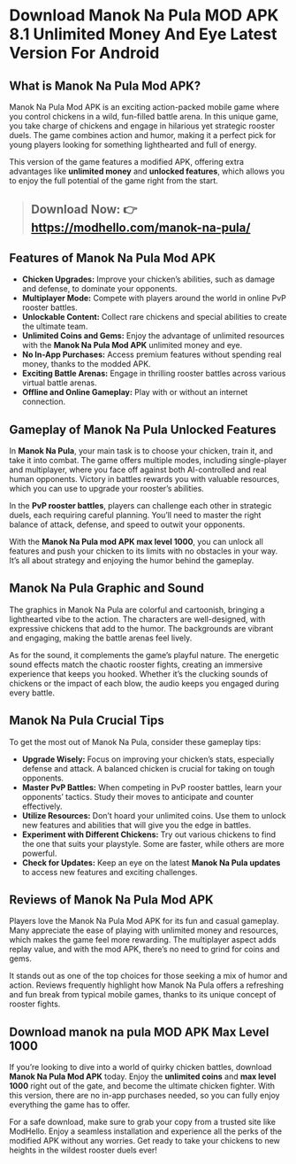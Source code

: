 # Download Manok Na Pula MOD APK 8.1 Unlimited Money And Eye Latest Version For Android
## What is Manok Na Pula Mod APK?

Manok Na Pula Mod APK is an exciting action-packed mobile game where you control chickens in a wild, fun-filled battle arena. In this unique game, you take charge of chickens and engage in hilarious yet strategic rooster duels. The game combines action and humor, making it a perfect pick for young players looking for something lighthearted and full of energy. 

This version of the game features a modified APK, offering extra advantages like **unlimited money** and **unlocked features**, which allows you to enjoy the full potential of the game right from the start.

> ## Download Now: 👉 https://modhello.com/manok-na-pula/

## Features of Manok Na Pula Mod APK

- **Chicken Upgrades:** Improve your chicken’s abilities, such as damage and defense, to dominate your opponents.  
- **Multiplayer Mode:** Compete with players around the world in online PvP rooster battles.  
- **Unlockable Content:** Collect rare chickens and special abilities to create the ultimate team.  
- **Unlimited Coins and Gems:** Enjoy the advantage of unlimited resources with the **Manok Na Pula Mod APK** unlimited money and eye.  
- **No In-App Purchases:** Access premium features without spending real money, thanks to the modded APK.  
- **Exciting Battle Arenas:** Engage in thrilling rooster battles across various virtual battle arenas.  
- **Offline and Online Gameplay:** Play with or without an internet connection.  

## Gameplay of Manok Na Pula Unlocked Features

In **Manok Na Pula**, your main task is to choose your chicken, train it, and take it into combat. The game offers multiple modes, including single-player and multiplayer, where you face off against both AI-controlled and real human opponents. Victory in battles rewards you with valuable resources, which you can use to upgrade your rooster’s abilities. 

In the **PvP rooster battles**, players can challenge each other in strategic duels, each requiring careful planning. You’ll need to master the right balance of attack, defense, and speed to outwit your opponents. 

With the **Manok Na Pula mod APK max level 1000**, you can unlock all features and push your chicken to its limits with no obstacles in your way. It’s all about strategy and enjoying the humor behind the gameplay.

## Manok Na Pula Graphic and Sound

The graphics in Manok Na Pula are colorful and cartoonish, bringing a lighthearted vibe to the action. The characters are well-designed, with expressive chickens that add to the humor. The backgrounds are vibrant and engaging, making the battle arenas feel lively. 

As for the sound, it complements the game’s playful nature. The energetic sound effects match the chaotic rooster fights, creating an immersive experience that keeps you hooked. Whether it’s the clucking sounds of chickens or the impact of each blow, the audio keeps you engaged during every battle.

## Manok Na Pula Crucial Tips

To get the most out of Manok Na Pula, consider these gameplay tips:
- **Upgrade Wisely:** Focus on improving your chicken’s stats, especially defense and attack. A balanced chicken is crucial for taking on tough opponents.
- **Master PvP Battles:** When competing in PvP rooster battles, learn your opponents’ tactics. Study their moves to anticipate and counter effectively.
- **Utilize Resources:** Don’t hoard your unlimited coins. Use them to unlock new features and abilities that will give you the edge in battles.
- **Experiment with Different Chickens:** Try out various chickens to find the one that suits your playstyle. Some are faster, while others are more powerful.
- **Check for Updates:** Keep an eye on the latest **Manok Na Pula updates** to access new features and exciting challenges.

## Reviews of Manok Na Pula Mod APK

Players love the Manok Na Pula Mod APK for its fun and casual gameplay. Many appreciate the ease of playing with unlimited money and resources, which makes the game feel more rewarding. The multiplayer aspect adds replay value, and with the mod APK, there’s no need to grind for coins and gems. 

It stands out as one of the top choices for those seeking a mix of humor and action. Reviews frequently highlight how Manok Na Pula offers a refreshing and fun break from typical mobile games, thanks to its unique concept of rooster fights.

## Download manok na pula MOD APK Max Level 1000 

If you’re looking to dive into a world of quirky chicken battles, download **Manok Na Pula Mod APK** today. Enjoy the **unlimited coins** and **max level 1000** right out of the gate, and become the ultimate chicken fighter. With this version, there are no in-app purchases needed, so you can fully enjoy everything the game has to offer.

For a safe download, make sure to grab your copy from a trusted site like ModHello. Enjoy a seamless installation and experience all the perks of the modified APK without any worries. Get ready to take your chickens to new heights in the wildest rooster duels ever!
